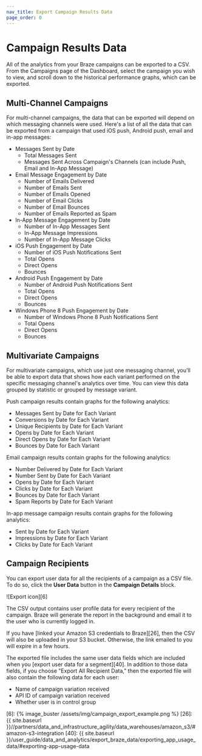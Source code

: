 ```yaml
---
nav_title: Export Campaign Results Data
page_order: 0
---
```


# Campaign Results Data

All of the analytics from your Braze campaigns can be exported to a CSV. From the Campaigns page of the Dashboard, select the campaign you wish to view, and scroll down to the historical performance graphs, which can be exported.

## Multi-Channel Campaigns

For multi-channel campaigns, the data that can be exported will depend on which messaging channels were used. Here's a list of all the data that can be exported from a campaign that used iOS push, Android push, email and in-app messages:

- Messages Sent by Date
    - Total Messages Sent
    - Messages Sent Across Campaign's Channels (can include Push, Email and In-App Message)
- Email Message Engagement by Date
    - Number of Emails Delivered
    - Number of Emails Sent
    - Number of Emails Opened
    - Number of Email Clicks
    - Number of Email Bounces
    - Number of Emails Reported as Spam
- In-App Message Engagement by Date
    - Number of In-App Messages Sent
    - In-App Message Impressions
    - Number of In-App Message Clicks
- iOS Push Engagement by Date
    - Number of iOS Push Notifications Sent
    - Total Opens
    - Direct Opens
    - Bounces
- Android Push Engagement by Date
    - Number of Android Push Notifications Sent
    - Total Opens
    - Direct Opens
    - Bounces
- Windows Phone 8 Push Engagement by Date
    - Number of Windows Phone 8 Push Notifications Sent
    - Total Opens
    - Direct Opens
    - Bounces

## Multivariate Campaigns

For multivariate campaigns, which use just one messaging channel, you'll be able to export data that shows how each variant performed on the specific messaging channel's analytics over time. You can view this data grouped by statistic or grouped by message variant.

Push campaign results contain graphs for the following analytics:

- Messages Sent by Date for Each Variant
- Conversions by Date for Each Variant
- Unique Recipients by Date for Each Variant
- Opens by Date for Each Variant
- Direct Opens by Date for Each Variant
- Bounces by Date for Each Variant

Email campaign results contain graphs for the following analytics:

- Number Delivered by Date for Each Variant
- Number Sent by Date for Each Variant
- Opens by Date for Each Variant
- Clicks by Date for Each Variant
- Bounces by Date for Each Variant
- Spam Reports by Date for Each Variant

In-app message campaign results contain graphs for the following analytics:

- Sent by Date for Each Variant
- Impressions by Date for Each Variant
- Clicks by Date for Each Variant

## Campaign Recipients

You can export user data for all the recipients of a campaign as a CSV file. To do so, click the __User Data__ button in the __Campaign Details__ block.

![Export icon][6]

The CSV output contains user profile data for every recipient of the campaign. Braze will generate the report in the background and email it to the user who is currently logged in.

If you have [linked your Amazon S3 credentials to Braze][26], then the CSV will also be uploaded in your S3 bucket. Otherwise, the link emailed to you will expire in a few hours.

The exported file includes the same user data fields which are included when you [export user data for a segment][40]. In addition to those data fields, if you choose "Export All Recipient Data," then the exported file will also contain the following data for each user:

- Name of campaign variation received
- API ID of campaign variation received
- Whether user is in control group

[6]: {% image_buster /assets/img/campaign_export_example.png %}
[26]: {{ site.baseurl }}//partners/data_and_infrastructure_agility/data_warehouses/amazon_s3/#amazon-s3-integration
[40]: {{ site.baseurl }}/user_guide/data_and_analytics/export_braze_data/exporting_app_usage_data/#exporting-app-usage-data

